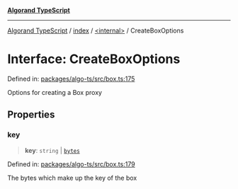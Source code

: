 [**Algorand TypeScript**](../../../README.md)

***

[Algorand TypeScript](../../../modules.md) / [index](../../README.md) / [\<internal\>](../README.md) / CreateBoxOptions

# Interface: CreateBoxOptions

Defined in: [packages/algo-ts/src/box.ts:175](https://github.com/algorandfoundation/puya-ts/blob/main/packages/algo-ts/src/box.ts#L175)

Options for creating a Box proxy

## Properties

### key

> **key**: `string` \| [`bytes`](../../type-aliases/bytes.md)

Defined in: [packages/algo-ts/src/box.ts:179](https://github.com/algorandfoundation/puya-ts/blob/main/packages/algo-ts/src/box.ts#L179)

The bytes which make up the key of the box
